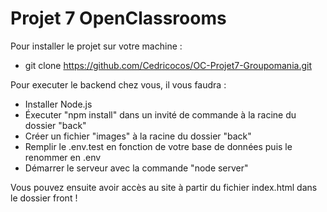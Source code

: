 # Projet 7 OpenClassrooms

Pour installer le projet sur votre machine : 
- git clone https://github.com/Cedricocos/OC-Projet7-Groupomania.git

Pour executer le backend chez vous, il vous faudra :
- Installer Node.js
- Éxecuter "npm install" dans un invité de commande à la racine du dossier "back"
- Créer un fichier "images" à la racine du dossier "back"
- Remplir le .env.test en fonction de votre base de données puis le renommer en .env
- Démarrer le serveur avec la commande "node server"

Vous pouvez ensuite avoir accès au site à partir du fichier index.html dans le dossier front !